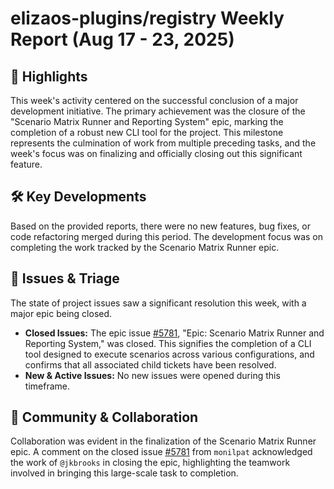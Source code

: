 # elizaos-plugins/registry Weekly Report (Aug 17 - 23, 2025)

## 🚀 Highlights
This week's activity centered on the successful conclusion of a major development initiative. The primary achievement was the closure of the "Scenario Matrix Runner and Reporting System" epic, marking the completion of a robust new CLI tool for the project. This milestone represents the culmination of work from multiple preceding tasks, and the week's focus was on finalizing and officially closing out this significant feature.

## 🛠️ Key Developments
Based on the provided reports, there were no new features, bug fixes, or code refactoring merged during this period. The development focus was on completing the work tracked by the Scenario Matrix Runner epic.

## 🐛 Issues & Triage
The state of project issues saw a significant resolution this week, with a major epic being closed.

- **Closed Issues:** The epic issue [#5781](https://github.com/elizaos-plugins/registry/issues/5781), "Epic: Scenario Matrix Runner and Reporting System," was closed. This signifies the completion of a CLI tool designed to execute scenarios across various configurations, and confirms that all associated child tickets have been resolved.
- **New & Active Issues:** No new issues were opened during this timeframe.

## 💬 Community & Collaboration
Collaboration was evident in the finalization of the Scenario Matrix Runner epic. A comment on the closed issue [#5781](https://github.com/elizaos-plugins/registry/issues/5781) from `monilpat` acknowledged the work of `@jkbrooks` in closing the epic, highlighting the teamwork involved in bringing this large-scale task to completion.